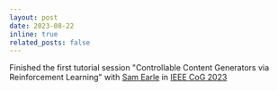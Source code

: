 ```yaml
---
layout: post
date: 2023-08-22
inline: true
related_posts: false
---
```


Finished the first tutorial session "Controllable Content Generators via Reinforcement Learning" with [Sam Earle](https://twitter.com/Smearle_RH) in [IEEE CoG 2023](https://2023.ieee-cog.org/program/)
